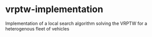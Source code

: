 vrptw-implementation
====================

Implementation of a local search algorithm solving the VRPTW for a heterogenous fleet of vehicles
